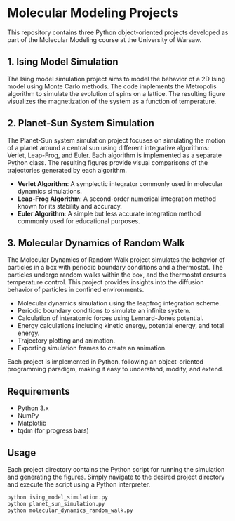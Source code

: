 # Molecular Modeling Projects

This repository contains three Python object-oriented projects developed as part of the Molecular Modeling course at the University of Warsaw.

## 1. Ising Model Simulation

The Ising model simulation project aims to model the behavior of a 2D Ising model using Monte Carlo methods. The code implements the Metropolis algorithm to simulate the evolution of spins on a lattice. The resulting figure visualizes the magnetization of the system as a function of temperature.

## 2. Planet-Sun System Simulation

The Planet-Sun system simulation project focuses on simulating the motion of a planet around a central sun using different integrative algorithms: Verlet, Leap-Frog, and Euler. Each algorithm is implemented as a separate Python class. The resulting figures provide visual comparisons of the trajectories generated by each algorithm.

- **Verlet Algorithm**: A symplectic integrator commonly used in molecular dynamics simulations.
- **Leap-Frog Algorithm**: A second-order numerical integration method known for its stability and accuracy.
- **Euler Algorithm**: A simple but less accurate integration method commonly used for educational purposes.

## 3. Molecular Dynamics of Random Walk

The Molecular Dynamics of Random Walk project simulates the behavior of particles in a box with periodic boundary conditions and a thermostat. The particles undergo random walks within the box, and the thermostat ensures temperature control. This project provides insights into the diffusion behavior of particles in confined environments.

- Molecular dynamics simulation using the leapfrog integration scheme.
- Periodic boundary conditions to simulate an infinite system.
- Calculation of interatomic forces using Lennard-Jones potential.
- Energy calculations including kinetic energy, potential energy, and total energy.
- Trajectory plotting and animation.
- Exporting simulation frames to create an animation.


Each project is implemented in Python, following an object-oriented programming paradigm, making it easy to understand, modify, and extend.

## Requirements

- Python 3.x
- NumPy
- Matplotlib
- tqdm (for progress bars)

## Usage

Each project directory contains the Python script for running the simulation and generating the figures. Simply navigate to the desired project directory and execute the script using a Python interpreter.

```bash
python ising_model_simulation.py
python planet_sun_simulation.py
python molecular_dynamics_random_walk.py
